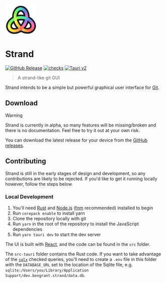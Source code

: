 <img src="./public/logo.png" width="100">

# Strand

[![GitHub Release](https://img.shields.io/github/v/release/GRA0007/strand?label=Version)](https://github.com/GRA0007/strand/releases)
[![checks](https://github.com/GRA0007/strand/actions/workflows/checks.yml/badge.svg)](https://github.com/GRA0007/strand/actions/workflows/checks.yml)
[![Tauri v2](https://img.shields.io/badge/Tauri-v2-FFC131?logo=tauri&logoColor=FFC131)](https://tauri.app/)

> A strand-like git GUI

Strand intends to be a simple but powerful graphical user interface for [Git](https://www.git-scm.com/).

## Download

> [!WARNING]
> Strand is currently in alpha, so many features will be missing/broken and there is no documentation. Feel free to try it out at your own risk.

You can download the latest release for your device from the [GitHub releases](https://github.com/GRA0007/strand/releases).

## Contributing

Strand is still in the early stages of design and development, so any contributions are likely to be rejected. If you'd like to get it running locally however, follow the steps below.

### Local Development

1. You'll need [Rust](https://www.rust-lang.org/) and [Node.js](https://nodejs.org/en) ([fnm](https://github.com/Schniz/fnm) recommended) installed to begin
2. Run `corepack enable` to install yarn
3. Clone the repository locally with git
4. Run `yarn` in the root of the repository to install the JavaScript dependencies
5. Run `yarn tauri dev` to start the dev server

The UI is built with [React](https://react.dev/), and the code can be found in the `src` folder.

The `src-tauri` folder contains the Rust code. If you want to take advantage of the [`sqlx`](https://github.com/launchbadge/sqlx) checked queries, you'll need to create a `.env` file in this folder with the `DATABASE_URL` set to the location of the Sqlite file, e.g. `sqlite:/Users/you/Library/Application Support/dev.bengrant.strand/data.db`.
